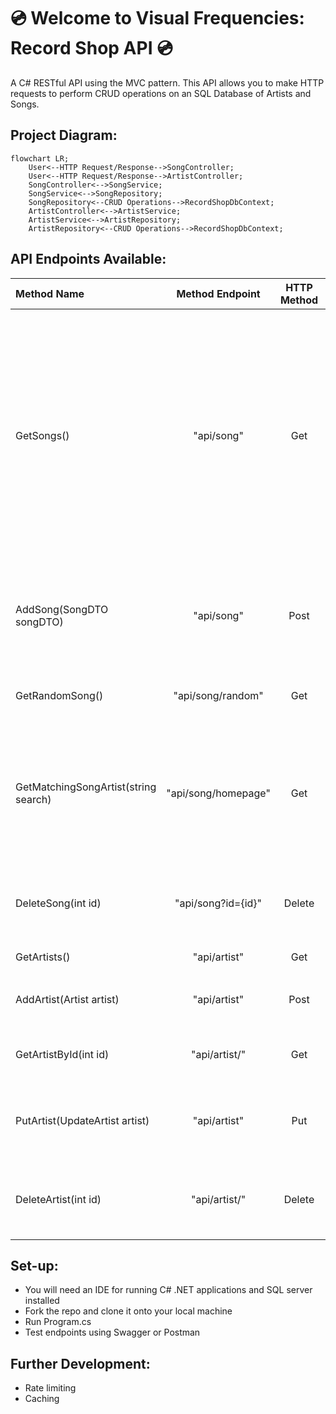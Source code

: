 # 💿 Welcome to Visual Frequencies: Record Shop API 💿

A C# RESTful API using the MVC pattern. This API allows you to make HTTP requests to perform CRUD operations on an SQL Database of Artists and Songs.

## Project Diagram:

```mermaid
flowchart LR;
    User<--HTTP Request/Response-->SongController;
    User<--HTTP Request/Response-->ArtistController;
    SongController<-->SongService;
    SongService<-->SongRepository;
    SongRepository<--CRUD Operations-->RecordShopDbContext;
    ArtistController<-->ArtistService;
    ArtistService<-->ArtistRepository;
    ArtistRepository<--CRUD Operations-->RecordShopDbContext;
```

## API Endpoints Available: 

| Method Name                           |   Method Endpoint   | HTTP Method |                                                 Example Input                                                  |                                                                                                                 Returns                                                                                                                 |
|:--------------------------------------|:-------------------:|:-----------:|:--------------------------------------------------------------------------------------------------------------:|:---------------------------------------------------------------------------------------------------------------------------------------------------------------------------------------------------------------------------------------:|
| GetSongs()                            |     "api/song"      |     Get     | Takes optional parameters of song name, artist name and genre                                                - | If no parameters used, returns all songs in the database. If parameters are provided, database songs are filtered against these. Fuzzy Sharp library is used for 70% match for song names and 80% for artist name to accommodate typos. |
| AddSong(SongDTO songDTO)              |     "api/song"      |    Post     |     Post body: `{ "name" : "Hello", "artistId : 1, "description" : "meh",  "releaseDate" : "2025-03-02" }`     |                                                                                                             Returns Created                                                                                                             |
| GetRandomSong()                       |  "api/song/random"  |     Get     |                                                       -                                                        |                                                                                               Returns a song from the database by random                                                                                                |
| GetMatchingSongArtist(string search) | "api/song/homepage" |     Get     |                                          Parameter: `"bck to balck"`                                           |                                                          Returns songs from the database with either a 60% song name match or 90% artist name match  to the provided parameter                                                          |
| DeleteSong(int id)                    | "api/song?id={id}"  |    Delete   |                                                Parameter: `"1"`                                                |                                                                                     Deletes song matching Id from the database. Returns No Content                                                                                      | 
| GetArtists()                          |    "api/artist"     |     Get     |                                                       -                                                        |                                                                                                           Returns all artists                                                                                                           |
| AddArtist(Artist artist)              |    "api/artist"     |    Post     |                                 Post body: `{ "name" : "ACDC", "songs" : [] }`                                 |                                                                                                             Returns Created                                                                                                             |
| GetArtistById(int id)                 |  "api/artist/<id>"  |     Get     |                                             Param: "api/artist/2"                                              |                                                                                                Returns Artist from database matching Id                                                                                                 |
| PutArtist(UpdateArtist artist)        |    "api/artist"     |     Put     |                           Post body `{ "id" : "2", "name" : "Amy Jade Winehouse" }`                            |                                                                                         Updates Artist from database matching Id and returns OK                                                                                         |
| DeleteArtist(int id)                  |  "api/artist/<id>"  |   Delete    |                                             Param: "api/artist/2"                                              |                                                                                     Deletes Artist from database matching Id and returns NoContent                                                                                      |


## Set-up: 

- You will need an IDE for running C# .NET applications and SQL server installed 
- Fork the repo and clone it onto your local machine
- Run Program.cs
- Test endpoints using Swagger or Postman

## Further Development: 

- Rate limiting
- Caching





